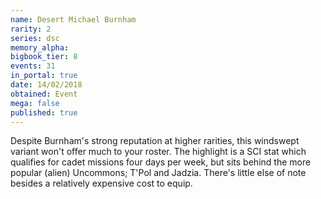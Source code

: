 ```yaml
---
name: Desert Michael Burnham
rarity: 2
series: dsc
memory_alpha:
bigbook_tier: 8
events: 31
in_portal: true
date: 14/02/2018
obtained: Event
mega: false
published: true
---
```


Despite Burnham's strong reputation at higher rarities, this windswept variant won't offer much to your roster. The highlight is a SCI stat which qualifies for cadet missions four days per week, but sits behind the more popular (alien) Uncommons; T'Pol and Jadzia. There's little else of note besides a relatively expensive cost to equip.
